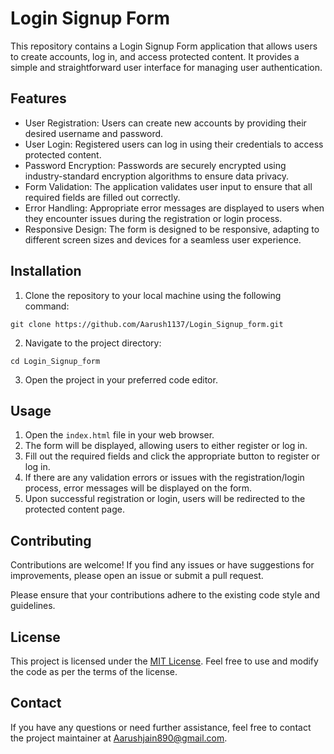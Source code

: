 <h1>Login Signup Form</h1>

<p>This repository contains a Login Signup Form application that allows users to create accounts, log in, and access protected content. It provides a simple and straightforward user interface for managing user authentication.</p>

<h2>Features</h2>

<ul>
  <li>User Registration: Users can create new accounts by providing their desired username and password.</li>
  <li>User Login: Registered users can log in using their credentials to access protected content.</li>
  <li>Password Encryption: Passwords are securely encrypted using industry-standard encryption algorithms to ensure data privacy.</li>
  <li>Form Validation: The application validates user input to ensure that all required fields are filled out correctly.</li>
  <li>Error Handling: Appropriate error messages are displayed to users when they encounter issues during the registration or login process.</li>
  <li>Responsive Design: The form is designed to be responsive, adapting to different screen sizes and devices for a seamless user experience.</li>
</ul>

<h2>Installation</h2>

<ol>
  <li>Clone the repository to your local machine using the following command:</li>
</ol>

<pre><code>git clone https://github.com/Aarush1137/Login_Signup_form.git</code></pre>

<ol start="2">
  <li>Navigate to the project directory:</li>
</ol>

<pre><code>cd Login_Signup_form</code></pre>

<ol start="3">
  <li>Open the project in your preferred code editor.</li>
</ol>

<h2>Usage</h2>

<ol>
  <li>Open the <code>index.html</code> file in your web browser.</li>
  <li>The form will be displayed, allowing users to either register or log in.</li>
  <li>Fill out the required fields and click the appropriate button to register or log in.</li>
  <li>If there are any validation errors or issues with the registration/login process, error messages will be displayed on the form.</li>
  <li>Upon successful registration or login, users will be redirected to the protected content page.</li>
</ol>

<h2>Contributing</h2>

<p>Contributions are welcome! If you find any issues or have suggestions for improvements, please open an issue or submit a pull request.</p>

<p>Please ensure that your contributions adhere to the existing code style and guidelines.</p>

<h2>License</h2>

<p>This project is licensed under the <a href="LICENSE">MIT License</a>. Feel free to use and modify the code as per the terms of the license.</p>

<h2>Contact</h2>

<p>If you have any questions or need further assistance, feel free to contact the project maintainer at <a href="Aarushjain890@gmail.com">Aarushjain890@gmail.com</a>.</p>
